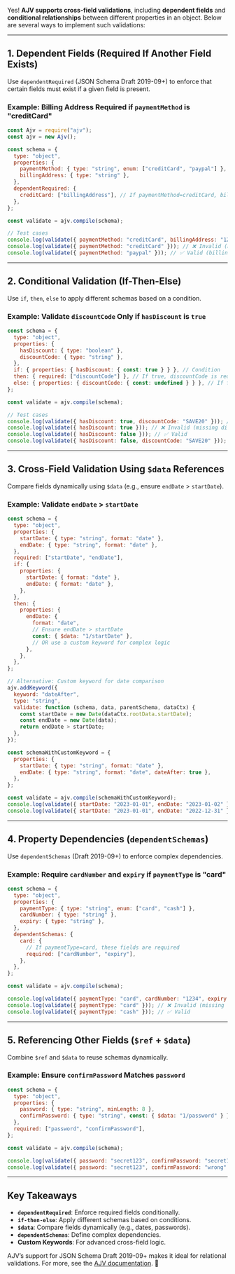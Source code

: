 Yes! **AJV supports cross-field validations**, including **dependent fields** and **conditional relationships** between different properties in an object. Below are several ways to implement such validations:

---

## **1. Dependent Fields (Required If Another Field Exists)**
Use `dependentRequired` (JSON Schema Draft 2019-09+) to enforce that certain fields must exist if a given field is present.

### **Example: Billing Address Required if `paymentMethod` is "creditCard"**
```javascript
const Ajv = require("ajv");
const ajv = new Ajv();

const schema = {
  type: "object",
  properties: {
    paymentMethod: { type: "string", enum: ["creditCard", "paypal"] },
    billingAddress: { type: "string" },
  },
  dependentRequired: {
    creditCard: ["billingAddress"], // If paymentMethod=creditCard, billingAddress is required
  },
};

const validate = ajv.compile(schema);

// Test cases
console.log(validate({ paymentMethod: "creditCard", billingAddress: "123 St" })); // ✅ Valid
console.log(validate({ paymentMethod: "creditCard" })); // ❌ Invalid (missing billingAddress)
console.log(validate({ paymentMethod: "paypal" })); // ✅ Valid (billingAddress not required)
```

---

## **2. Conditional Validation (If-Then-Else)**
Use `if`, `then`, `else` to apply different schemas based on a condition.

### **Example: Validate `discountCode` Only if `hasDiscount` is `true`**
```javascript
const schema = {
  type: "object",
  properties: {
    hasDiscount: { type: "boolean" },
    discountCode: { type: "string" },
  },
  if: { properties: { hasDiscount: { const: true } } }, // Condition
  then: { required: ["discountCode"] }, // If true, discountCode is required
  else: { properties: { discountCode: { const: undefined } } }, // If false, discountCode must not exist
};

const validate = ajv.compile(schema);

// Test cases
console.log(validate({ hasDiscount: true, discountCode: "SAVE20" })); // ✅ Valid
console.log(validate({ hasDiscount: true })); // ❌ Invalid (missing discountCode)
console.log(validate({ hasDiscount: false })); // ✅ Valid
console.log(validate({ hasDiscount: false, discountCode: "SAVE20" })); // ❌ Invalid (discountCode must not exist)
```

---

## **3. Cross-Field Validation Using `$data` References**
Compare fields dynamically using `$data` (e.g., ensure `endDate` > `startDate`).

### **Example: Validate `endDate` > `startDate`**
```javascript
const schema = {
  type: "object",
  properties: {
    startDate: { type: "string", format: "date" },
    endDate: { type: "string", format: "date" },
  },
  required: ["startDate", "endDate"],
  if: {
    properties: {
      startDate: { format: "date" },
      endDate: { format: "date" },
    },
  },
  then: {
    properties: {
      endDate: {
        format: "date",
        // Ensure endDate > startDate
        const: { $data: "1/startDate" },
        // OR use a custom keyword for complex logic
      },
    },
  },
};

// Alternative: Custom keyword for date comparison
ajv.addKeyword({
  keyword: "dateAfter",
  type: "string",
  validate: function (schema, data, parentSchema, dataCtx) {
    const startDate = new Date(dataCtx.rootData.startDate);
    const endDate = new Date(data);
    return endDate > startDate;
  },
});

const schemaWithCustomKeyword = {
  properties: {
    startDate: { type: "string", format: "date" },
    endDate: { type: "string", format: "date", dateAfter: true },
  },
};

const validate = ajv.compile(schemaWithCustomKeyword);
console.log(validate({ startDate: "2023-01-01", endDate: "2023-01-02" })); // ✅ Valid
console.log(validate({ startDate: "2023-01-01", endDate: "2022-12-31" })); // ❌ Invalid
```

---

## **4. Property Dependencies (`dependentSchemas`)**
Use `dependentSchemas` (Draft 2019-09+) to enforce complex dependencies.

### **Example: Require `cardNumber` and `expiry` if `paymentType` is "card"**
```javascript
const schema = {
  type: "object",
  properties: {
    paymentType: { type: "string", enum: ["card", "cash"] },
    cardNumber: { type: "string" },
    expiry: { type: "string" },
  },
  dependentSchemas: {
    card: {
      // If paymentType=card, these fields are required
      required: ["cardNumber", "expiry"],
    },
  },
};

const validate = ajv.compile(schema);

console.log(validate({ paymentType: "card", cardNumber: "1234", expiry: "12/25" })); // ✅ Valid
console.log(validate({ paymentType: "card" })); // ❌ Invalid (missing card fields)
console.log(validate({ paymentType: "cash" })); // ✅ Valid
```

---

## **5. Referencing Other Fields (`$ref` + `$data`)**
Combine `$ref` and `$data` to reuse schemas dynamically.

### **Example: Ensure `confirmPassword` Matches `password`**
```javascript
const schema = {
  type: "object",
  properties: {
    password: { type: "string", minLength: 8 },
    confirmPassword: { type: "string", const: { $data: "1/password" } },
  },
  required: ["password", "confirmPassword"],
};

const validate = ajv.compile(schema);

console.log(validate({ password: "secret123", confirmPassword: "secret123" })); // ✅ Valid
console.log(validate({ password: "secret123", confirmPassword: "wrong" })); // ❌ Invalid
```

---

## **Key Takeaways**
- **`dependentRequired`**: Enforce required fields conditionally.
- **`if-then-else`**: Apply different schemas based on conditions.
- **`$data`**: Compare fields dynamically (e.g., dates, passwords).
- **`dependentSchemas`**: Define complex dependencies.
- **Custom Keywords**: For advanced cross-field logic.

AJV’s support for JSON Schema Draft 2019-09+ makes it ideal for relational validations. For more, see the [AJV documentation](https://ajv.js.org/). 🚀